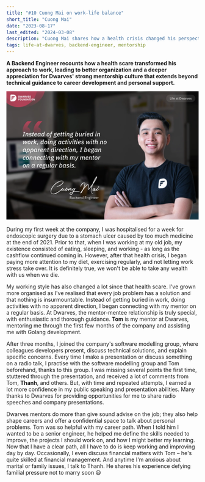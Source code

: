 ```yaml
---
title: "#10 Cuong Mai on work-life balance"
short_title: "Cuong Mai"
date: "2023-08-17"
last_edited: "2024-03-08"
description: "Cuong Mai shares how a health crisis changed his perspective on work-life balance and the importance of mentorship at Dwarves Foundation"
tags: life-at-dwarves, backend-engineer, mentorship
---
```


**A Backend Engineer recounts how a health scare transformed his approach to work, leading to better organization and a deeper appreciation for Dwarves' strong mentorship culture that extends beyond technical guidance to career development and personal support.**

![Cuong Mai - BE Engineer at Dwarves](assets/notion-image-1744012334412-sgoaz.webp)

During my first week at the company, I was hospitalised for a week for endoscopic surgery due to a stomach ulcer caused by too much medicine at the end of 2021. Prior to that, when I was working at my old job, my existence consisted of eating, sleeping, and working - as long as the cashflow continued coming in. However, after that health crisis, I began paying more attention to my diet, exercising regularly, and not letting work stress take over. It is definitely true, we won't be able to take any wealth with us when we die.

My working style has also changed a lot since that health scare. I've grown more organised as I've realised that every job problem has a solution and that nothing is insurmountable. Instead of getting buried in work, doing activities with no apparent direction, I began connecting with my mentor on a regular basis. At Dwarves, the mentor-mentee relationship is truly special, with enthusiastic and thorough guidance. **Tom** is my mentor at Dwarves, mentoring me through the first few months of the company and assisting me with Golang development.

After three months, I joined the company's software modelling group, where colleagues developers present, discuss technical solutions, and explain specific concerns. Every time I make a presentation or discuss something on a radio talk, I practise with the software modelling group and Tom beforehand, thanks to this group. I was missing several points the first time, stuttered through the presentation, and received a lot of comments from Tom, **Thanh**, and others. But, with time and repeated attempts, I earned a lot more confidence in my public speaking and presentation abilities. Many thanks to Dwarves for providing opportunities for me to share radio speeches and company presentations.

Dwarves mentors do more than give sound advise on the job; they also help shape careers and offer a confidential space to talk about personal problems. Tom was so helpful with my career path. When I told him I wanted to be a senior engineer, he helped me define the skills needed to improve, the projects I should work on, and how I might better my learning. Now that I have a clear path, all I have to do is keep working and improving day by day. Occasionally, I even discuss financial matters with Tom – he's quite skilled at financial management. And anytime I'm anxious about marital or family issues, I talk to Thanh. He shares his experience defying familial pressure not to marry soon 😃

